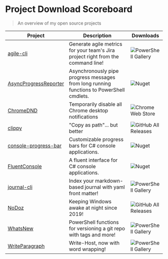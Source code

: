 # Project Download Scoreboard

> An overview of my open source projects

| Project                                                      | Description                                                  | Downloads                                                    |
| ------------------------------------------------------------ | ------------------------------------------------------------ | ------------------------------------------------------------ |
| [agile-cli](https://github.com/refactorsaurusrex/agile-cli)  | Generate agile metrics for your team's Jira project right from the command line! | ![PowerShell Gallery](https://img.shields.io/powershellgallery/dt/AgileCli?logo=powershell&style=for-the-badge) |
| [AsyncProgressReporter](https://github.com/refactorsaurusrex/AsyncProgressReporter) | Asynchronously pipe progress messages from long running functions to PowerShell cmdlets. | ![Nuget](https://img.shields.io/nuget/dt/AsyncProgressReporter?logo=nuget&style=for-the-badge) |
| [ChromeDND](https://github.com/refactorsaurusrex/ChromeDND)  | Temporarily disable all Chrome desktop notifications         | ![Chrome Web Store](https://img.shields.io/chrome-web-store/users/kidgbjjjkhkickaakajjpgdkcfnidphn?logo=google-chrome&style=for-the-badge) |
| [clippy](https://github.com/refactorsaurusrex/clippy)        | "Copy as path"... but better                                 | ![GitHub All Releases](https://img.shields.io/github/downloads/refactorsaurusrex/clippy/total?logo=github&style=for-the-badge) |
| [console-progress-bar](https://github.com/refactorsaurusrex/console-progress-bar) | Customizable progress bars for C# console applications.      | ![Nuget](https://img.shields.io/nuget/dt/Luna.ConsoleProgressBar?color=brightgreen&logo=nuget&style=for-the-badge) |
| [FluentConsole](https://github.com/refactorsaurusrex/FluentConsole) | A fluent interface for C# console applications.              | ![Nuget](https://img.shields.io/nuget/dt/FluentConsole.Library?logo=nuget&style=for-the-badge) |
| [journal-cli](https://github.com/refactorsaurusrex/journal-cli) | Index your markdown-based journal with yaml front matter!    | ![PowerShell Gallery](https://img.shields.io/powershellgallery/dt/journalcli?style=for-the-badge&label=Downloads&logo=powershell) |
| [NoDoz](https://github.com/refactorsaurusrex/NoDoz)          | Keeping Windows awake at night since 2019!                   | ![GitHub All Releases](https://img.shields.io/github/downloads/refactorsaurusrex/nodoz/total?logo=github&style=for-the-badge) |
| [WhatsNew](https://github.com/refactorsaurusrex/whats-new)   | PowerShell functions for versioning a git repo with tags and more! | ![PowerShell Gallery](https://img.shields.io/powershellgallery/dt/whatsnew?style=for-the-badge&label=Downloads&logo=powershell) |
| [WriteParagraph](https://github.com/refactorsaurusrex/WriteParagraph) | Write-Host, now with word wrapping!                          | ![PowerShell Gallery](https://img.shields.io/powershellgallery/dt/WriteParagraph?logo=powershell&style=for-the-badge) |

